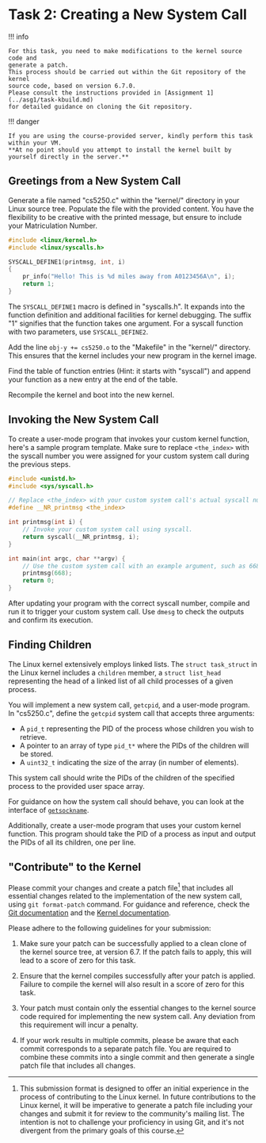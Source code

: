 # Task 2: Creating a New System Call

!!! info

    For this task, you need to make modifications to the kernel source code and
    generate a patch.
    This process should be carried out within the Git repository of the kernel
    source code, based on version 6.7.0.
    Please consult the instructions provided in [Assignment 1](../asg1/task-kbuild.md)
    for detailed guidance on cloning the Git repository.

!!! danger

    If you are using the course-provided server, kindly perform this task within your VM.
    **At no point should you attempt to install the kernel built by yourself directly in the server.**


## Greetings from a New System Call

Generate a file named "cs5250.c" within the "kernel/" directory in your Linux
source tree.
Populate the file with the provided content.
You have the flexibility to be creative with the printed message, but ensure to
include your Matriculation Number.

```C
#include <linux/kernel.h>
#include <linux/syscalls.h>

SYSCALL_DEFINE1(printmsg, int, i)
{
    pr_info("Hello! This is %d miles away from A0123456A\n", i);
    return 1;
}
```

The `SYSCALL_DEFINE1` macro is defined in "syscalls.h". It expands into the
function definition and additional facilities for kernel debugging.
The suffix "1" signifies that the function takes one argument.
For a syscall function with two parameters, use `SYSCALL_DEFINE2`.

Add the line `obj-y += cs5250.o` to the "Makefile" in the "kernel/" directory.
This ensures that the kernel includes your new program in the kernel image.

Find the table of function entries (Hint: it starts with "syscall") and append
your function as a new entry at the end of the table.

Recompile the kernel and boot into the new kernel.

## Invoking the New System Call

To create a user-mode program that invokes your custom kernel function, here's a
sample program template.
Make sure to replace `<the_index>` with the syscall number you were assigned for
your custom system call during the previous steps.

```C
#include <unistd.h>
#include <sys/syscall.h>

// Replace <the_index> with your custom system call's actual syscall number.
#define __NR_printmsg <the_index>

int printmsg(int i) {
    // Invoke your custom system call using syscall.
    return syscall(__NR_printmsg, i);
}

int main(int argc, char **argv) {
    // Use the custom system call with an example argument, such as 668.
    printmsg(668);
    return 0;
}
```

After updating your program with the correct syscall number, compile and run it
to trigger your custom system call.
Use `dmesg` to check the outputs and confirm its execution.

## Finding Children

The Linux kernel extensively employs linked lists.
The `struct task_struct` in the Linux kernel includes a `children` member, a
`struct list_head` representing the head of a linked list of all child processes
of a given process.

You will implement a new system call, `getcpid`, and a user-mode program.
In "cs5250.c", define the `getcpid` system call that accepts three arguments:

- A `pid_t` representing the PID of the process whose children you wish to retrieve.
- A pointer to an array of type `pid_t*` where the PIDs of the children will be stored.
- A `uint32_t` indicating the size of the array (in number of elements).

This system call should write the PIDs of the children of the specified process
to the provided user space array.

For guidance on how the system call should behave, you can look at the interface
of [`getsockname`](https://man7.org/linux/man-pages/man2/getsockname.2.html).

Additionally, create a user-mode program that uses your custom kernel function.
This program should take the PID of a process as input and output the PIDs of
all its children, one per line.

## "Contribute" to the Kernel

Please commit your changes and create a patch file[^1] that includes all
essential changes related to the implementation of the new system call, using
`git format-patch` command.
For guidance and reference, check the
[Git documentation](https://git-scm.com/docs/git-format-patch#_examples) and the
[Kernel documentation](https://www.kernel.org/doc/html/v6.7/process/submitting-patches.html).

Please adhere to the following guidelines for your submission:

1. Make sure your patch can be successfully applied to a clean clone of the
   kernel source tree, at version 6.7. If the patch fails to apply, this will
   lead to a score of zero for this task.

2. Ensure that the kernel compiles successfully after your patch is applied.
   Failure to compile the kernel will also result in a score of zero for this
   task.

3. Your patch must contain only the essential changes to the kernel source code
   required for implementing the new system call. Any deviation from this
   requirement will incur a penalty.

4. If your work results in multiple commits, please be aware that each commit
   corresponds to a separate patch file. You are required to combine these
   commits into a single commit and then generate a single patch file that
   includes all changes.

[^1]:
    This submission format is designed to offer an initial experience in the
    process of contributing to the Linux kernel. In future contributions to the
    Linux kernel, it will be imperative to generate a patch file including your
    changes and submit it for review to the community's mailing list. The
    intention is not to challenge your proficiency in using Git, and it's not
    divergent from the primary goals of this course.
